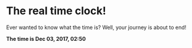 # The real time clock!

Ever wanted to know what the time is? Well, your journey is about to end!

**The time is Dec 03, 2017, 02:50**